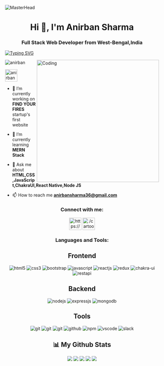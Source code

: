 ![MasterHead](https://repository-images.githubusercontent.com/588181932/e36ec678-7984-4cdd-8e4c-a3932772ff8e)
<h1 align="center">Hi 👋, I'm Anirban Sharma</h1>
<h3 align="center">Full Stack Web Developer from West-Bengal,India</h3>
<p>
<a href="https://git.io/typing-svg"><img src="https://readme-typing-svg.demolab.com?font=Fira+Code&size=24&duration=4000&pause=1000&color=white&background=FFFFFF00&width=500&height=51&lines=Full+Stack+Web+Developer;Rising+Mern+Developer;Always+Learning+New+Things" alt="Typing SVG" /></a>
</p>
<img align="right" alt="Coding" width="400" src="https://camo.githubusercontent.com/20ba1b87416f6e74a4debebec7a695504eec286a3a0a082f8cc6063ab1353dbe/68747470733a2f2f6d69726f2e6d656469756d2e636f6d2f6d61782f313430302f302a4647443642557a7a5a7331564a4c75592e676966">
<p align="left"> <img src="https://komarev.com/ghpvc/?username=anirbansharma1996&label=Profile%20views&color=0e75b6&style=flat" alt="anirban" /> </p>

<p align="left"> <a href="https://www.linkedin.com/in/anirban-sharma1996/" target="blank"><img align="center" src="https://img.icons8.com/color/2x/linkedin-circled.png" alt="anirbansharma1996" height="40" width="40" /></a> </p>

- 🔭 I’m currently working on  **FIND YOUR FIRES** startup's first website

- 🌱 I’m currently learning **MERN Stack**

- 💬 Ask me about **HTML,CSS,JavaScript,ChakraUI,React Native,Node JS**

- 📫 How to reach me **anirbansharma36@gmail.com**

<h3 align="center">Connect with me:</h3>
<p align="center">
<a href="https://www.linkedin.com/in/anirban-sharma1996/" target="blank"><img align="center" src="https://img.icons8.com/color/2x/linkedin-circled.png" alt="https://www.linkedin.com/in/anirban-sharma1996/" height="40" width="40" /></a>
<a href="https://instagram.com/_.cartoonwala._?igshid=YmMyMTA2M2Y=" target="blank"><img align="center" src="https://img.icons8.com/3d-fluency/2x/instagram-new.png" alt="/cartoonwala/" height="40" width="40" /></a>

<h3 align="center">Languages and Tools:</h3>
<div align="center" >
 <div ><h2>Frontend</h2>
 <img src="https://img.shields.io/badge/html5-%23E34F26.svg?style=for-the-badge&logo=html5&logoColor=white" align="center" alt="html5">
 <img src = "https://img.shields.io/badge/css3-%231572B6.svg?style=for-the-badge&logo=css3&logoColor=white" align="center" alt="css3">
 <img src="https://img.shields.io/badge/Bootstrap-563D7C?style=for-the-badge&logo=bootstrap&logoColor=white"  align="center" alt="bootstrap" />
 <img src ="https://img.shields.io/badge/javascript-%23323330.svg?style=for-the-badge&logo=javascript&logoColor=%23F7DF1E" align="center" alt="javascript">
 <img src="https://img.shields.io/badge/React-20232A?style=for-the-badge&logo=react&logoColor=61DAFB"  align="center" alt="reactjs" />
 <img src="https://img.shields.io/badge/Redux-593D88?style=for-the-badge&logo=redux&logoColor=white"  align="center" alt="redux" />
 <img src = "https://img.shields.io/badge/chakra ui-%234ED1C5.svg?style=for-the-badge&logo=chakraui&logoColor=white" align="center" alt="chakra-ui"/>
 <img src="https://img.shields.io/badge/rest api-%23000000.svg?style=for-the-badge&logo=flask&logoColor=white" align="center" alt="restapi"/>  
</div>

  <div ><h2>Backend</h2> 
<img src="https://img.shields.io/badge/Node.js-339933?style=for-the-badge&logo=nodedotjs&logoColor=white" align="center" alt="nodejs" />
<img src="https://img.shields.io/badge/Express.js-000000?style=for-the-badge&logo=express&logoColor=white" align="center" alt="expressjs"/>
<img src="https://img.shields.io/badge/MongoDB-4EA94B?style=for-the-badge&logo=mongodb&logoColor=white" align="center" alt="mongodb"/>

 </div>
  <div ><h2>Tools</h2> 
   <img src="https://img.shields.io/badge/netlify-%23000000.svg?style=for-the-badge&logo=netlify&logoColor=#00C7B7" align="center" alt="git"/>
   <img src="https://img.shields.io/badge/vercel-%23000000.svg?style=for-the-badge&logo=vercel&logoColor=whit" align="center" alt="git"/>
   <img src="https://img.shields.io/badge/Git-f44d27?style=for-the-badge&logo=git&logoColor=white"  align="center" alt="git"/>
   <img src="https://img.shields.io/badge/GitHub-100000?style=for-the-badge&logo=github&logoColor=white"  align="center" alt="github"/>
  
   <img src = "https://img.shields.io/badge/NPM-%23000000.svg?style=for-the-badge&logo=npm&logoColor=white" align="center" alt="npm">
   <img src="https://img.shields.io/badge/Visual%20Studio-5C2D91.svg?style=for-the-badge&logo=visual-studio&logoColor=white"  align="center" alt="vscode"/>
   <img src="https://img.shields.io/badge/Slack-4A154B?style=for-the-badge&logo=slack&logoColor=white" align="center" alt="slack"/>
 </div>
</div> </p>

<h2 align="center">📊 My Github Stats</h2>
<p align="center">
<img src="http://github-profile-summary-cards.vercel.app/api/cards/profile-details?username=anirbansharma1996&theme=solarized_dark">
<img src="http://github-profile-summary-cards.vercel.app/api/cards/repos-per-language?username=anirbansharma1996&theme=solarized_dark">
<img src="http://github-profile-summary-cards.vercel.app/api/cards/most-commit-language?username=anirbansharma1996&theme=solarized_dark">
<img src="http://github-profile-summary-cards.vercel.app/api/cards/stats?username=anirbansharma1996&theme=solarized_dark">
<img src="http://github-profile-summary-cards.vercel.app/api/cards/productive-time?username=anirbansharma1996&theme=solarized_dark&utcOffset=8">
	
</p>
